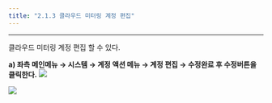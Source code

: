 ```yaml
---
title: "2.1.3 클라우드 미터링 계정 편집"
---
```


---

클라우드 미터링 계정 편집 할 수 있다.

**a) 좌측 메인메뉴 → 시스템 → 계정 액션 메뉴 → 계정 편집 → 수정완료 후 수정버튼을 클릭한다.**
![](/images/assets/KR/3.1.1/2.1.3_1.png)

![](/images/assets/KR/3.1.1/2.1.3_2.png)
